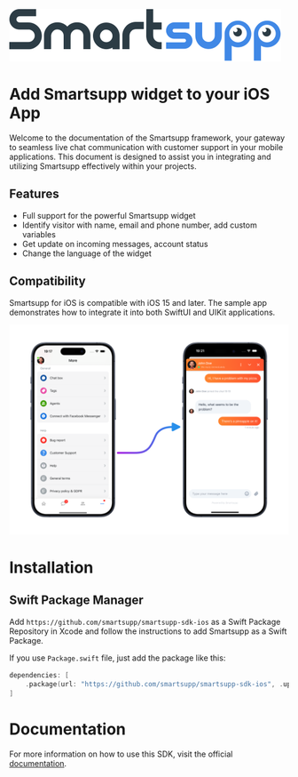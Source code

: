 <picture>
  <source media="(prefers-color-scheme: dark)" srcset="./Docs/logo-dark.svg">
  <img alt="Smartsupp logo." src="./Docs/logo-light.svg">
</picture>

# Add Smartsupp widget to your iOS App

Welcome to the documentation of the Smartsupp framework, your gateway to seamless live chat communication with customer support in your mobile applications. This document is designed to assist you in integrating and utilizing Smartsupp effectively within your projects.

## Features

- Full support for the powerful Smartsupp widget
- Identify visitor with name, email and phone number, add custom variables
- Get update on incoming messages, account status
- Change the language of the widget

## Compatibility

Smartsupp for iOS is compatible with iOS 15 and later. The sample app demonstrates how to integrate it into both SwiftUI and UIKit applications.

![SDK Preview](/Docs/readme-illustration.png)

# Installation

## Swift Package Manager

Add `https://github.com/smartsupp/smartsupp-sdk-ios` as a Swift Package Repository in Xcode and follow the instructions to add Smartsupp as a Swift Package.

If you use `Package.swift` file, just add the package like this:

```swift
dependencies: [
    .package(url: "https://github.com/smartsupp/smartsupp-sdk-ios", .upToNextMajor(from: "1.0.0"))
]
```

# Documentation

For more information on how to use this SDK, visit the official [documentation](https://docs.smartsupp.com/mobile-sdk/).